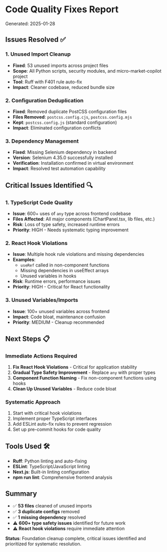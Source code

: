 # Code Quality Fixes Report
Generated: 2025-01-28

## Issues Resolved ✅

### 1. Unused Import Cleanup
- **Fixed**: 53 unused imports across project files
- **Scope**: All Python scripts, security modules, and micro-market-copilot project
- **Tool**: Ruff with F401 rule auto-fix
- **Impact**: Cleaner codebase, reduced bundle size

### 2. Configuration Deduplication  
- **Fixed**: Removed duplicate PostCSS configuration files
- **Files Removed**: `postcss.config.cjs`, `postcss.config.mjs`
- **Kept**: `postcss.config.js` (standard configuration)
- **Impact**: Eliminated configuration conflicts

### 3. Dependency Management
- **Fixed**: Missing Selenium dependency in backend
- **Version**: Selenium 4.35.0 successfully installed
- **Verification**: Installation confirmed in virtual environment
- **Impact**: Resolved test automation capability

## Critical Issues Identified 🔍

### 1. TypeScript Code Quality
- **Issue**: 600+ uses of `any` type across frontend codebase
- **Files Affected**: All major components (ChartPanel.tsx, lib files, etc.)
- **Risk**: Loss of type safety, increased runtime errors
- **Priority**: HIGH - Needs systematic typing improvement

### 2. React Hook Violations
- **Issue**: Multiple hook rule violations and missing dependencies
- **Examples**: 
  - `useRef` called in non-component functions
  - Missing dependencies in useEffect arrays
  - Unused variables in hooks
- **Risk**: Runtime errors, performance issues
- **Priority**: HIGH - Critical for React functionality

### 3. Unused Variables/Imports
- **Issue**: 100+ unused variables across frontend
- **Impact**: Code bloat, maintenance confusion
- **Priority**: MEDIUM - Cleanup recommended

## Next Steps 📋

### Immediate Actions Required
1. **Fix React Hook Violations** - Critical for application stability
2. **Gradual Type Safety Improvement** - Replace `any` with proper types
3. **Component Function Naming** - Fix non-component functions using hooks
4. **Clean Up Unused Variables** - Reduce code bloat

### Systematic Approach
1. Start with critical hook violations
2. Implement proper TypeScript interfaces
3. Add ESLint auto-fix rules to prevent regression
4. Set up pre-commit hooks for code quality

## Tools Used 🛠️
- **Ruff**: Python linting and auto-fixing
- **ESLint**: TypeScript/JavaScript linting  
- **Next.js**: Built-in linting configuration
- **npm run lint**: Comprehensive frontend analysis

## Summary
- ✅ **53 files** cleaned of unused imports
- ✅ **3 duplicate configs** removed
- ✅ **1 missing dependency** resolved
- ⚠️ **600+ type safety issues** identified for future work
- ⚠️ **React hook violations** require immediate attention

**Status**: Foundation cleanup complete, critical issues identified and prioritized for systematic resolution.